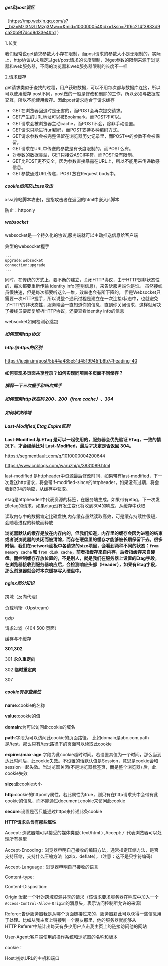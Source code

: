 

##### get和post误区

（<https://mp.weixin.qq.com/s?__biz=MzI3NzIzMzg3Mw==&mid=100000054&idx=1&sn=71f6c214f3833d9ca20b9f7dcd9d33e4#rd> ）

1.长度

我们经常说get请求参数大小存在限制，而post请求的参数大小是无限制的，实际上，http协议从未规定过get/post请求的长度限制，对get参数的限制来源于浏览器和web服务器，不同的浏览器和web服务器限制的长度不一样

2.请求缓存

get请求类似于查找的过程，用户获取数据，可以不用每次都与数据库连接，所以可以使用缓存 post不同，post做的一般是修改和删除的工作，所以必须与数据库交互，所以不能使用缓存。因此post请求适合于请求缓存 

- GET在浏览器回退时是无害的，而POST会再次提交请求。
- GET产生的URL地址可以被Bookmark，而POST不可以。
- GET请求会被浏览器主动cache，而POST不会，除非手动设置。
- GET请求只能进行url编码，而POST支持多种编码方式。
- GET请求参数会被完整保留在浏览器历史记录里，而POST中的参数不会被保留。
- GET请求在URL中传送的参数是有长度限制的，而POST么有。
- 对参数的数据类型，GET只接受ASCII字符，而POST没有限制。
- GET比POST更不安全，因为参数直接暴露在URL上，所以不能用来传递敏感信息。
- GET参数通过URL传递，POST放在Request body中。

##### cookie如何防止xss攻击

xss(跨站脚本攻击)，是指攻击者在返回的html中嵌入js脚本

防止：httponly

##### websocket

websocket是一个持久化的协议,服务端就可以主动推送信息给客户端 

典型的websocket握手

```js
...
upgrade:websocket
connection:upgrade
...
```

同时，在传统的方式上，要不断的建立，关闭HTTP协议，由于HTTP是非状态性的，每次都要重新传输 identity info(鉴别信息），来告诉服务端你是谁。 虽然接线员很快速，但是每次都要听这么一堆，效率也会有所下降的， 但是Websocket只需要一次HTTP握手，所以说整个通讯过程是建立在一次连接/状态中，也就避免了HTTP的非状态性，服务端会一直知道你的信息，直到你关闭请求，这样就解决了接线员要反复解析HTTP协议，还要查看identity info的信息 

websocket如何检测心跳包



##### 如何理解http协议

##### http与https的区别

<https://juejin.im/post/5b44a485e51d4519945fb6b7#heading-40> 

#### 如何实现多页面共享登录？如何实现同项目多页面不同储存？

##### 解释一下三次握手和四次挥手

##### 如何理解http状态码 200、200（from cache）、304

##### 如何解决跨域

##### Last-Modified,Etag,Expire区别

**Last-Modified 与 ETag 是可以一起使用的，服务器会优先验证 ETag，一致的情况下，才会继续比对 Last-Modified，最后才决定是否返回 304。** 

<https://segmentfault.com/q/1010000004200644> 

https://www.cnblogs.com/waruzhi/p/3831089.html

last-modified 是httpheader中资源最后修改时间，如果带有last-modified，下一次发送http请求，将会带if-modified-since的httpheader，如果没有过期，将会收到304的响应，从缓存中获取。

etag是httpheader中代表资源的标签，在服务端生成。如果带有etag，下一次发送etag的请求，如果etag没有发生变化将收到304的响应，从缓存中获取

读取内存中的数据肯定比磁盘快,内存缓存虽然读取高效，可是缓存持续性很短，会随着进程的释放而释放 

**浏览器默认的缓存是放在内存内的，但我们知道，内存里的缓存会因为进程的结束或者说浏览器的关闭而被清除，而存在硬盘里的缓存才能够被长期保留下去。很多时候，我们在network面板中各请求的size项里，会看到两种不同的状态：`from memory cache` 和 `from disk cache`，前者指缓存来自内存，后者指缓存来自硬盘。而控制缓存存放位置的，不是别人，就是我们在服务器上设置的Etag字段。在浏览器接收到服务器响应后，会检测响应头部（Header），如果有Etag字段，那么浏览器就会将本次缓存写入硬盘中。**

##### nginx部分知识

跨域（反向代理）

负载均衡（Upstream）

gzip

请求过滤（404  500 页面）

缓存与不缓存



**301,302**

301 **永久重定向** 

302 **临时重定向** 

307

##### cookie有那些属性

**name**:cookie的名称 

**value**:cookie的值 

**domain**:为可以访问此cookie的域名 

**path**:字段为可以访问此cookie的页面路径。 比如domain是abc.com,path是/test，那么只有/test路径下的页面可以读取此cookie 

**expires/max-age**:字段为此cookie超时时间。若设置其值为一个时间，那么当到达此时间后，此cookie失效。不设置的话默认值是Session，意思是cookie会和session一起失效。当浏览器关闭(不是浏览器标签页，而是整个浏览器) 后，此cookie失效 

**size**:此cookie大小 

**http**:cookie的httponly属性。若此属性为true，则只有在http请求头中会带有此cookie的信息，而不能通过document.cookie来访问此cookie 

**secure**:设置是否只能通过https来传递此条cookie 



**HTTP请求头含有那些属性**



Accept: 浏览器端可以接受的媒体类型( text/html ) ,Accept: */*  代表浏览器可以处理所有类型 

Accept-Encoding : 浏览器申明自己接收的编码方法，通常指定压缩方法，是否支持压缩，支持什么压缩方法（gzip，deflate），（注意：这不是只字符编码） 

Accept-Language : 浏览器申明自己接收的语言 

Content-type:

Content-Disposition:

Origin:发起一个针对跨域资源共享的请求（该请求要求服务器在响应中加入一个`Access-Control-Allow-Origin`的消息头，表示访问控制所允许的来源） 

Referer:告诉服务器我是从哪个页面链接过来的，服务器籍此可以获得一些信息用于处理。比如从我主页上链接到一个朋友那里，他的服务器就能够从HTTP Referer中统计出每天有多少用户点击我主页上的链接访问他的网站 

User-Agent:客户端使用的操作系统和浏览器的名称和版本 

cookie：

Host:初始URL的主机和端口















































